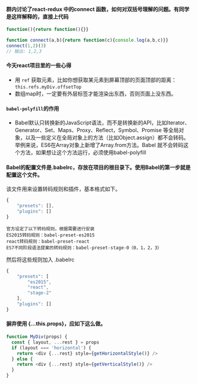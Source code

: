 #### 群内讨论了react-redux 中的connect 函数，如何对双括号理解的问题。有同学是这样解释的，直接上代码
```js
function(){return function(){}}

function connect(a,b){return function(c){console.log(a,b,c)}}
connect(1,2)(3)
// 输出: 1,2,3
```

#### 今天react项目里的一些心得
- 用 `ref` 获取元素，比如你想获取某元素到屏幕顶部的页面顶部的距离：`this.refs.myDiv.offsetTop`
- 数组map时，一定要有外层标签才能渲染出东西，否则页面上没东西。

#### `babel-polyfill`的作用
- Babel默认只转换新的JavaScript语法，而不是转换新的API，比如Iterator、Generator、Set、Maps、Proxy、Reflect，Symbol、Promise
等全局对象，以及一些定义在全局对象上的方法（比如Object.assign）都不会转码。举例来说，ES6在Array对象上新增了Array.from方法。Babel
就不会转码这个方法，如果想让这个方法运行，必须使用babel-polyfill

#### Babel的配置文件是.babelrc，存放在项目的根目录下。使用Babel的第一步就是配置这个文件。
该文件用来设置转码规则和插件，基本格式如下。
```javascript
{
    "presets": [],
    "plugins": []
}
```
    官方设定了以下转码规则，根据需要进行安装
    ES2015转码规则：babel-preset-es2015
    react转码规则：babel-preset-react
    ES7不同阶段语法提案的转码规则：babel-preset-stage-0（0，1，2，3）
然后将这些规则加入 .babelrc
```javascript
{
    "presets": [
        "es2015",
        "react",
        "stage-2"
    ],
    "plugins": []
}
```

#### 摒弃使用 {...this.props}，应如下这么做。
```js
function MyDiv(props) {
  const { layout, ...rest } = props
  if (layout === 'horizontal') {
    return <div {...rest} style={getHorizontalStyle()} />
  } else {
    return <div {...rest} style={getVerticalStyle()} />
  }
}
```
